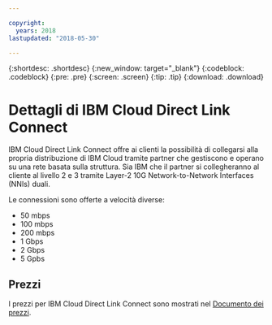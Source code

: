 ```yaml
---

copyright:
  years: 2018
lastupdated: "2018-05-30"

---
```


{:shortdesc: .shortdesc}
{:new_window: target="_blank"}
{:codeblock: .codeblock}
{:pre: .pre}
{:screen: .screen}
{:tip: .tip}
{:download: .download}

# Dettagli di IBM Cloud Direct Link Connect

IBM Cloud Direct Link Connect offre ai clienti la possibilità di collegarsi alla propria distribuzione di IBM Cloud tramite partner che gestiscono e operano su una rete basata sulla struttura. Sia IBM che il partner si collegheranno al cliente al livello 2 e 3 tramite Layer-2 10G Network-to-Network Interfaces (NNIs) duali.

Le connessioni sono offerte a velocità diverse:

* 50 mbps
* 100 mbps
* 200 mbps
* 1 Gbps
* 2 Gbps
* 5 Gpbs

## Prezzi

I prezzi per IBM Cloud Direct Link Connect sono mostrati nel [Documento dei prezzi](pricing.html).

